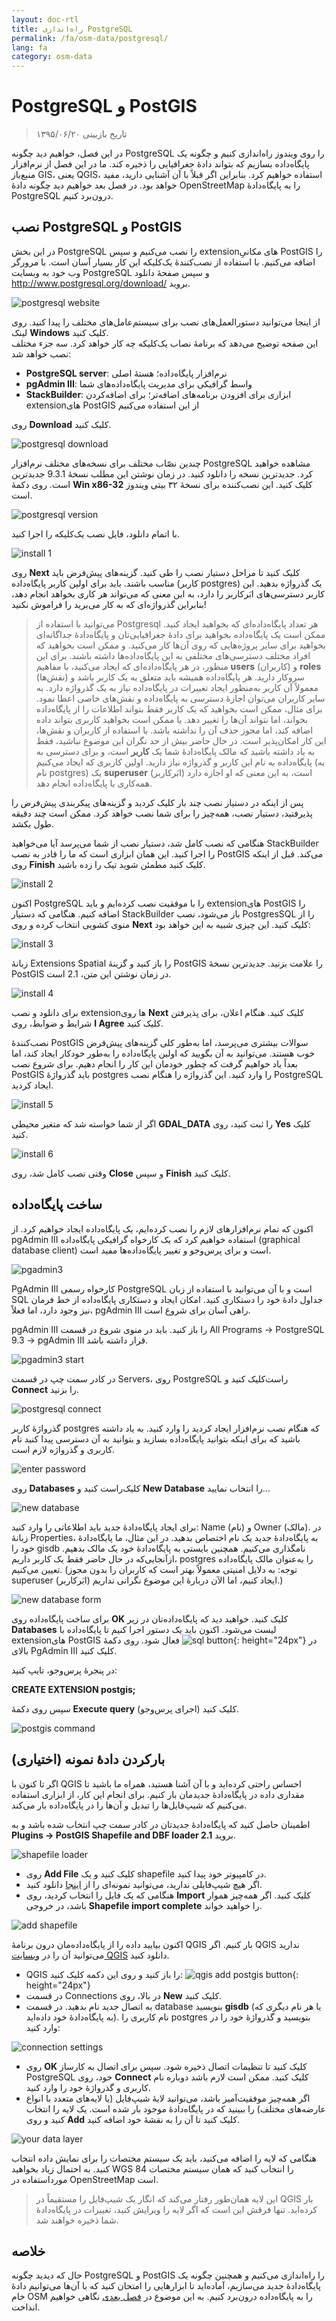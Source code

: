 ```yaml
---
layout: doc-rtl
title: راه‌اندازی PostgreSQL
permalink: /fa/osm-data/postgresql/
lang: fa
category: osm-data
---
```


PostgreSQL و PostGIS
====================

> تاریخ بازبینی ۱۳۹۵/۰۶/۲۰

در این فصل، خواهیم دید چگونه PostgreSQL را روی ویندوز راه‌اندازی کنیم و چگونه یک پایگاه‌داده بسازیم که بتواند دادهٔ جغرافیایی را ذخیره کند. ما در این فصل از نرم‌افزار منبع‌باز GIS، یعنی QGIS، استفاده خواهیم کرد. بنابراین اگر قبلاً با آن آشنایی دارید، مفید خواهد بود. در فصل بعد خواهیم دید چگونه دادهٔ OpenStreetMap را به پایگاه‌دادهٔ PostgreSQL درون‌برد کنیم.  

نصب PostgreSQL و PostGIS
----------------------------------

در این بخش PostgreSQL را نصب می‌کنیم و سپس extensionهای مکانیِ PostGIS را اضافه می‌کنیم. با استفاده از نصب‌کنندهٔ یک‌کلیکه این کار بسیار آسان است. با مرورگر وب خود به وبسایت PostgreSQL و سپس صفحهٔ دانلود <http://www.postgresql.org/download/> بروید.  

![postgresql website][]

از اینجا می‌توانید دستورالعمل‌های نصب برای سیستم‌عامل‌های مختلف را پیدا کنید. روی لینک **Windows** کلیک کنید.  
این صفحه توضیح می‌دهد که برنامهٔ نصاب یک‌کلیکه چه کار خواهد کرد. سه جزء مختلف نصب خواهد شد:  

* **PostgreSQL server**: نرم‌افزار پایگاه‌داده؛ هستهٔ اصلی  
* **pgAdmin III**: واسط گرافیکی برای مدیریت پایگاه‌داده‌های شما  
* **StackBuilder**: ابزاری برای افزودن برنامه‌های اضافه‌تر؛ برای اضافه‌کردن extensionهای PostGIS از این استفاده می‌کنیم  

روی **Download** کلیک کنید.  

![postgresql download][]

چندین نصّاب مختلف برای نسخه‌های مختلف نرم‌افزار PostgreSQL مشاهده خواهید کرد. جدیدترین نسخه را دانلود کنید. در زمان نوشتن این مطلب نسخهٔ 9.3.1 جدیدترین است. روی دکمهٔ **Win x86-32** کلیک کنید. این نصب‌کننده برای نسخهٔ ۳۲ بیتی ویندوز است.  

![postgresql version][]

با اتمام دانلود، فایل نصب یک‌کلیکه را اجرا کنید.  

![install 1][]

روی **Next** کلیک کنید تا مراحل دستیار نصب را طی کنید. گزینه‌های پیش‌فرض باید مناسب باشند. باید برای اولین کاربر پایگاه‌داده (کاربر postgres) یک گذرواژه بدهید. این کاربر دسترسی‌های ابَرکاربر را دارد، به این معنی که می‌تواند هر کاری بخواهد انجام دهد، بنابراین گذرواژه‌ای که به کار می‌برید را فراموش نکنید!  

> می‌توانید با استفاده از Postgresql هر تعداد پایگاه‌داده‌ای که بخواهید ایجاد کنید. ممکن است یک پایگاه‌داده بخواهید برای دادهٔ جغرافیایی‌تان و پایگاه‌دادهٔ جداگانه‌ای بخواهید برای سایر پروژه‌هایی که روی آن‌ها کار می‌کنید. و ممکن است بخواهید که افراد مختلف دسترسی‌های مختلفی به این پایگاه‌داده‌ها داشته باشند. برای این منظور، در هر پایگاه‌داده‌ای که ایجاد می‌کنید، با مفاهیم **users** (کاربران) و **roles** (نقش‌ها) سروکار دارید. هر پایگاه‌داده همیشه باید متعلق به یک کاربر باشد و معمولاً آن کاربر به‌منظور ایجاد تغییرات در پایگاه‌داده نیاز به یک گذرواژه دارد. به سایر کاربران می‌توان اجازهٔ دسترسی به پایگاه‌داده و نقش‌های خاصی اعطا نمود. برای مثال، ممکن است بخواهید که یک کاربر فقط بتواند اطلاعات را از پایگاه‌داده بخواند، اما نتواند آن‌ها را تغییر دهد. یا ممکن است بخواهید کاربری بتواند داده اضافه کند، اما مجوز حذف آن را نداشته باشد. با استفاده از کاربران و نقش‌ها، این کار امکان‌پذیر است. در حال حاضر بیش از حد نگران این موضوع نباشید، فقط به یاد داشته باشید که مالک پایگاه‌دادهٔ شما یک **کاربر** است، و برای دسترسی به پایگاه‌داده به نام این کاربر و گذرواژه نیاز دارید. اولین کاربری که ایجاد می‌کنیم (به نام postgres) یک **superuser** (ابَرکاربر) است، به این معنی که او اجازه دارد همه‌کاری با پایگاه‌داده انجام دهد.  

پس از اینکه در دستیار نصب چند بار کلیک کردید و گزینه‌های پیکربندی پیش‌فرض را پذیرفتید، دستیار نصب، همه‌چیز را برای شما نصب خواهد کرد. ممکن است چند دقیقه طول بکشد.  

هنگامی که نصب کامل شد، دستیار نصب از شما می‌پرسد آیا می‌خواهید StackBuilder را اجرا کنید. این همان ابزاری است که ما را قادر به نصب PostGIS می‌کند. قبل از اینکه روی **Finish** کلیک کنید مطمئن شوید تیک را زده باشید.  

![install 2][]

اکنون PostgreSQL را با موفقیت نصب کرده‌ایم و باید extensionهای PostGIS را اضافه کنیم. هنگامی که دستیار StackBuilder باز می‌شود، نصب PostgresSQL را از منوی کشویی انتخاب کرده و روی **Next** کلیک کنید. این چیزی شبیه به این خواهد بود:  

![install 3][]

زبانهٔ Extensions Spatial را باز کنید و گزینهٔ PostGIS را علامت بزنید. جدیدترین نسخهٔ PostGIS در زمان نوشتن این متن، 2.1 است.  

![install 4][]

برای دانلود و نصب extensionها روی **Next** کلیک کنید. هنگام اعلان، برای پذیرفتن شرایط و ضوابط، روی **I Agree** کلیک کنید.  

نصب‌کنندهٔ PostGIS سوالات بیشتری می‌پرسد، اما به‌طور کلی گزینه‌های پیش‌فرض خوب هستند. می‌توانید به آن بگویید که اولین پایگاه‌داده را به‌طور خودکار ایجاد کند، اما بعداً یاد خواهیم گرفت که چطور خودمان این کار را انجام دهیم. برای شروع نصب PostGIS باید گذرواژهٔ postgres را وارد کنید. این گذرواژه را هنگام نصب PostgreSQL ایجاد کردید.  

![install 5][]

اگر از شما خواسته شد که متغیر محیطی **GDAL_DATA** را ثبت کنید، روی **Yes** کلیک کنید.  

![install 6][]

وقتی نصب کامل شد، روی **Close** و سپس **Finish** کلیک کنید.  

ساخت پایگاه‌داده
--------------------

اکنون که تمام نرم‌افزارهای لازم را نصب کرده‌ایم، یک پایگاه‌داده ایجاد خواهیم کرد. از pgAdmin III استفاده خواهیم کرد که یک کارخواه گرافیکی پایگاه‌داده (graphical database client) است و برای پرس‌وجو و تغییر
پایگاه‌داده‌ها مفید است.  

![pgadmin3][]

PgAdmin III کارخواه رسمی PostgreSQL است و با آن می‌توانید با استفاده از زبان SQL جداول دادهٔ خود را دستکاری کنید.  امکان ایجاد و دستکاری پایگاه‌داده از خط فرمان نیز وجود دارد، اما فعلاً، pgAdmin III راهی آسان برای شروع است.  

pgAdmin III را باز کنید.  باید در منوی شروع در قسمت All Programs ->‏ PostgreSQL 9.3 ->‏ pgAdmin III قرار داشته باشد.  

![pgadmin3 start][]

در کادر سمت چپ در قسمت Servers، روی PostgreSQL راست‌کلیک کنید و **Connect** را بزنید.  

![postgresql connect][]

گذرواژهٔ کاربر postgres که هنگام نصب نرم‌افزار ایجاد کردید را وارد کنید. به یاد داشته باشید که برای اینکه بتوانید پایگاه‌داده بسازید و بتوانید به آن دسترسی پیدا کنید نام کاربری و گذرواژه لازم است.  

![enter password][]

روی **Databases** کلیک‌راست کنید و **New Database** را انتخاب نمایید...  

![new database][]

برای ایجاد پایگاه‌دادهٔ جدید باید اطلاعاتی را وارد کنید: Name (نام) و Owner (مالک).  در زبانهٔ Properties، به پایگاه‌دادهٔ جدید یک نام اختصاص بدهید. در این مثال، ما پایگاه‌دادهٔ خود را gisdb نامگذاری می‌کنیم.  همچنین بایستی به پایگاه‌دادهٔ خود یک مالک بدهیم.  ازآنجایی‌که در حال حاضر فقط یک کاربر داریم، postgres را به‌عنوان مالک پایگاه‌داده تعیین می‌کنیم. (توجه: به دلایل امنیتی معمولاً بهتر است که کاربران را بدون مجوز superuser (ابَرکاربر) ایجاد کنیم، اما الآن دربارهٔ این موضوع نگرانی نداریم.)  

![new database form][]

<!-- Under the Definition tab, keep the defaults, but next to Template select template_postgis.  This will create our database with the proper spatial columns. -->

برای ساخت پایگاه‌داده روی **OK** کلیک کنید. خواهید دید که پایگاه‌داده‌تان در زیر **Databases** لیست می‌شود. اکنون باید یک دستور اجرا کنیم تا پایگاه‌داده با extensionهای PostGIS فعال شود. روی دکمهٔ ![sql button][]{: height="24px"} در بالای PgAdmin III کلیک کنید.  



در پنجرهٔ پرس‌وجو، تایپ کنید:  

**CREATE EXTENSION postgis;**  

سپس روی دکمهٔ **Execute query** (اجرای پرس‌وجو) کلیک کنید.  

![postgis command][]

بارکردن دادهٔ نمونه (اختیاری)
---------------------------

اگر تا کنون با QGIS احساس راحتی کرده‌اید و با آن آشنا هستید، همراه ما باشید تا مقداری داده در پایگاه‌دادهٔ جدیدمان بار کنیم. برای انجام این کار، از ابزاری استفاده می‌کنیم که شیپ‌فایل‌ها را تبدیل و آن‌ها را در پایگاه‌داده بار می‌کند.  

اطمینان حاصل کنید که پایگاه‌دادهٔ جدیدتان در کادر سمت چپ انتخاب شده باشد و به **Plugins ->‏ PostGIS Shapefile and DBF loader 2.1** بروید.

![shapefile loader][]

- 	روی **Add File** کلیک کنید و یک shapefile در کامپیوتر خود پیدا کنید.
- 	اگر هیچ شیپ‌فایلی ندارید، می‌توانید نمونه‌ای را از [اینجا](/files/buildings_sample.zip) دانلود کنید.
- 	هنگامی که یک فایل را انتخاب کردید، روی **Import** کلیک کنید. اگر همه‌چیز هموار باشد، در خروجی **Shapefile import complete** را خواهید خواند.

![add shapefile][]

اکنون بیایید داده را از پایگاه‌داده‌مان درون برنامهٔ QGIS بار کنیم. اگر QGIS ندارید می‌توانید آن را در [وبسایت QGIS](http://www.qgis.org/site/forusers/download.html) دانلود کنید.  

-	QGIS را باز کنید و روی این دکمه کلیک کنید: ![qgis add postgis button][]{: height="24px"}  
- 	در قسمت Connections در بالا، روی **New** کلیک کنید.  
-	به اتصال جدید نام بدهید.  در قسمت database بنویسید **gisdb** (یا هر نام دیگری که به پایگاه‌دادهٔ خود داده‌اید). نام کاربری را postgres بنویسید و گذرواژهٔ خود را در وارد کنید:  

![connection settings][]

- 	روی **OK** کلیک کنید تا تنظیمات اتصال ذخیره شود. سپس برای اتصال به کارساز PostgreSQL خود، روی **Connect** کلیک کنید. ممکن است لازم باشد دوباره نام کاربری و گذرواژهٔ خود را وارد کنید.  
-	اگر همه‌چیز موفقیت‌آمیز باشد، می‌توانید لایهٔ شیپ‌فایل (یا لایه‌های متعدد با انواع عارضه‌های مختلف) را ببینید که در پایگاه‌دادهٔ موجود بار شده است. یک لایه را انتخاب کنید و روی **Add** کلیک کنید تا آن را به نقشهٔ خود اضافه کنید.  

![your data layer][]

هنگامی که لایه را اضافه می‌کنید، باید یک سیستم مختصات را برای نمایش داده انتخاب کنید. به احتمال زیاد بخواهید WGS 84 را انتخاب کنید که همان سیستم مختصات مورداستفاده در OpenStreetMap است.  

> این لایه همان‌طور رفتار می‌کند که انگار یک شیپ‌فایل را مستقیماً در QGIS بار کرده‌اید. تنها فرقش این است که اگر لایه را ویرایش کنید، تغییرات در پایگاه‌دادهٔ شما ذخیره خواهند شد.  

خلاصه
-------

حال که دیدید چگونه PostgreSQL و PostGIS را راه‌اندازی می‌کنیم و همچنین چگونه یک پایگاه‌دادهٔ جدید می‌سازیم، آماده‌اید تا ابزارهایی را امتحان کنید که با آن‌ها می‌توانیم دادهٔ خام OSM را به پایگاه‌داده درون‌برد کنیم. به این موضوع در [فصل بعدی](/fa/osm-data/osm2pgsql) نگاهی خواهیم انداخت.  



[postgresql website]: /images/osm-data/postgresql-website.png
[postgresql download]: /images/osm-data/postgresql-download.png
[postgresql version]: /images/osm-data/postgresql-version.png
[install 1]: /images/osm-data/postgresql-install-1.png
[install 2]: /images/osm-data/postgresql-install-2.png
[install 3]: /images/osm-data/postgresql-install-3.png
[install 4]: /images/osm-data/postgresql-install-4.png
[install 5]: /images/osm-data/postgresql-install-5.png
[install 6]: /images/osm-data/postgresql-install-6.png
[pgadmin3]: /images/osm-data/pgadmin3.png
[pgadmin3 start]: /images/osm-data/pgadmin3-start.png
[postgresql connect]: /images/osm-data/postgresql-connect.png
[enter password]: /images/osm-data/enter-password.png
[new database]: /images/osm-data/new-database.png
[new database form]: /images/osm-data/new-database-form.png
[sql button]: /images/osm-data/sql-button.png
[postgis command]: /images/osm-data/postgis-command.png
[shapefile loader]: /images/osm-data/shapefile-loader.png
[add shapefile]: /images/osm-data/add-shapefile.png
[qgis add postgis button]: /images/osm-data/add-postgis-button.png
[connection settings]: /images/osm-data/connection-settings.png
[your data layer]: /images/osm-data/your-data-layer.png







